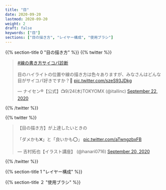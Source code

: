 ```yaml
---
title: "目"
date: 2020-09-20
lastmod: 2020-09-20
weight: 2
draft: false
keywords: ["目"]
sections: ["目の描き方", "レイヤー構成", "使用ブラシ"]
---
```


{{% section-title 0 "目の描き方" %}}
{{% twitter %}}
<!-- https://twitter.com/itallinc/status/1308355812717338624 -->
<blockquote class="twitter-tweet"><p lang="ja" dir="ltr"><a href="https://twitter.com/hashtag/%E7%B7%9A%E3%81%AE%E6%9B%B8%E3%81%8D%E6%96%B9%E3%82%B5%E3%82%A4%E3%82%B3%E3%83%91%E8%A8%BA%E6%96%AD?src=hash&amp;ref_src=twsrc%5Etfw">#線の書き方サイコパ診断</a><br><br>目のハイライトの位置や線の描き方は色々ありますが、みなさんはどんな目がサイコパ好きですか？🤔 <a href="https://t.co/szeS93JDkg">pic.twitter.com/szeS93JDkg</a></p>&mdash; ナイセン®︎【公式】📺9/24(木)TOKYOMX (@itallinc) <a href="https://twitter.com/itallinc/status/1308355812717338624?ref_src=twsrc%5Etfw">September 22, 2020</a></blockquote>
{{% /twitter %}}

{{% twitter %}}
<!-- https://twitter.com/hanari0716/status/1307474965801754624 -->
<blockquote class="twitter-tweet"><p lang="ja" dir="ltr">【目の描き方】が上達したいときの<br><br>「ダメかも❌」と「良いかも⭕️」 <a href="https://t.co/aTwngzbxFB">pic.twitter.com/aTwngzbxFB</a></p>&mdash; 吉村拓也【イラスト講座】 (@hanari0716) <a href="https://twitter.com/hanari0716/status/1307474965801754624?ref_src=twsrc%5Etfw">September 20, 2020</a></blockquote>
{{% /twitter %}}

{{% section-title 1 "レイヤー構成" %}}

{{% section-title ２ "使用ブラシ" %}}